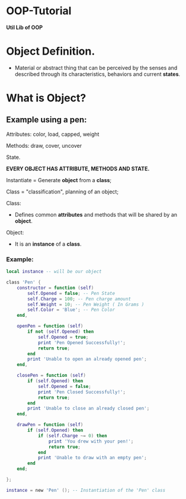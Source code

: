 # OOP-Tutorial
**Util Lib of OOP**

# Object Definition.

* Material or abstract thing that can be perceived by the senses and described through its characteristics, behaviors and current **states**.

# What is Object?

## Example using a pen:

Attributes:
color, load, capped, weight

Methods:
draw, cover, uncover

State.

**EVERY OBJECT HAS ATTRIBUTE, METHODS AND STATE.**

Instantiate = Generate **object** from a **class**;

Class = "classification", planning of an object;

Class:
* Defines common **attributes** and methods that will be shared by an **object**.

Object:
* It is an **instance** of a **class**.

### Example:

```lua
local instance -- will be our object

class 'Pen' {
    constructor = function (self)
        self.Opened = false; -- Pen State
        self.Charge = 100; -- Pen charge amount
        self.Weight = 10; -- Pen Weight ( In Grams )
        self.Color = 'Blue'; -- Pen Color
    end,

    openPen = function (self)
        if not (self.Opened) then
            self.Opened = true;
            print 'Pen Opened Successfully!';
            return true;
        end
        print 'Unable to open an already opened pen';
    end,

    closePen = function (self)
        if (self.Opened) then
            self.Opened = false;
            print 'Pen Closed Successfully!';
            return true;
        end
        print 'Unable to close an already closed pen';
    end,

    drawPen = function (self)
        if (self.Opened) then
            if (self.Charge ~= 0) then
                print 'You drew with your pen!';
                return true;
            end
            print 'Unable to draw with an empty pen';
        end
    end;

};

instance = new 'Pen' (); -- Instantiation of the 'Pen' class
```
